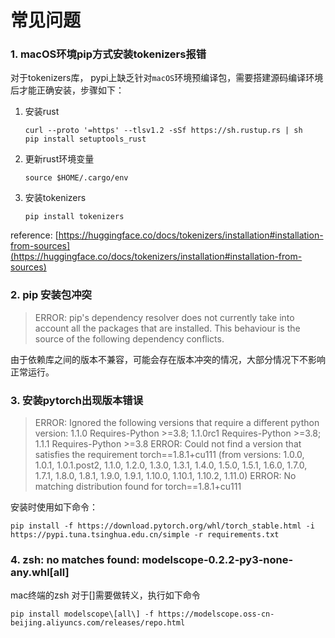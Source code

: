 # 常见问题

<a name="macos-pip-tokenizer-error"></a>

### 1. macOS环境pip方式安装tokenizers报错

对于tokenizers库， pypi上缺乏针对`macOS`环境预编译包，需要搭建源码编译环境后才能正确安装，步骤如下：

1. 安装rust
    ```shell
    curl --proto '=https' --tlsv1.2 -sSf https://sh.rustup.rs | sh
    pip install setuptools_rust

    ```

2. 更新rust环境变量

    ```shell
    source $HOME/.cargo/env
    ```
3. 安装tokenizers
    ```shell
    pip install tokenizers
    ```
reference: [https://huggingface.co/docs/tokenizers/installation#installation-from-sources](https://huggingface.co/docs/tokenizers/installation#installation-from-sources)

### 2. pip 安装包冲突

> ERROR: pip's dependency resolver does not currently take into account all the packages that are installed. This behaviour is the source of the following dependency conflicts.

由于依赖库之间的版本不兼容，可能会存在版本冲突的情况，大部分情况下不影响正常运行。

### 3. 安装pytorch出现版本错误

> ERROR: Ignored the following versions that require a different python version: 1.1.0 Requires-Python >=3.8; 1.1.0rc1 Requires-Python >=3.8; 1.1.1 Requires-Python >=3.8
> ERROR: Could not find a version that satisfies the requirement torch==1.8.1+cu111 (from versions: 1.0.0, 1.0.1, 1.0.1.post2, 1.1.0, 1.2.0, 1.3.0, 1.3.1, 1.4.0, 1.5.0, 1.5.1, 1.6.0, 1.7.0, 1.7.1, 1.8.0, 1.8.1, 1.9.0, 1.9.1, 1.10.0, 1.10.1, 1.10.2, 1.11.0)
> ERROR: No matching distribution found for torch==1.8.1+cu111

安装时使用如下命令：

```shell
pip install -f https://download.pytorch.org/whl/torch_stable.html -i https://pypi.tuna.tsinghua.edu.cn/simple -r requirements.txt
```
### 4. zsh: no matches found: modelscope-0.2.2-py3-none-any.whl[all]
mac终端的zsh 对于[]需要做转义，执行如下命令
```shell
pip install modelscope\[all\] -f https://modelscope.oss-cn-beijing.aliyuncs.com/releases/repo.html
```
